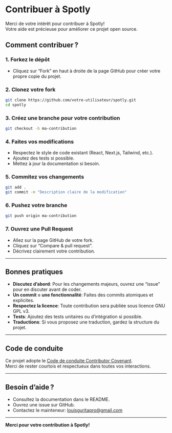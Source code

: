 # Contribuer à Spotly

Merci de votre intérêt pour contribuer à Spotly!  
Votre aide est précieuse pour améliorer ce projet open source.

## Comment contribuer ?

### 1. Forkez le dépôt

- Cliquez sur “Fork” en haut à droite de la page GitHub pour créer votre propre copie du projet.

### 2. Clonez votre fork

```bash
git clone https://github.com/votre-utilisateur/spotly.git
cd spotly
```

### 3. Créez une branche pour votre contribution

```bash
git checkout -b ma-contribution
```

### 4. Faites vos modifications

- Respectez le style de code existant (React, Next.js, Tailwind, etc.).
- Ajoutez des tests si possible.
- Mettez à jour la documentation si besoin.

### 5. Commitez vos changements

```bash
git add .
git commit -m "Description claire de la modification"
```

### 6. Pushez votre branche

```bash
git push origin ma-contribution
```

### 7. Ouvrez une Pull Request

- Allez sur la page GitHub de votre fork.
- Cliquez sur “Compare & pull request”.
- Décrivez clairement votre contribution.

---

## Bonnes pratiques

- **Discutez d’abord**: Pour les changements majeurs, ouvrez une “issue” pour en discuter avant de coder.
- **Un commit = une fonctionnalité**: Faites des commits atomiques et explicites.
- **Respectez la licence**: Toute contribution sera publiée sous licence GNU GPL v3.
- **Tests**: Ajoutez des tests unitaires ou d’intégration si possible.
- **Traductions**: Si vous proposez une traduction, gardez la structure du projet.

---

## Code de conduite

Ce projet adopte
le [Code de conduite Contributor Covenant](https://www.contributor-covenant.org/fr/version/2/1/code_of_conduct/).  
Merci de rester courtois et respectueux dans toutes vos interactions.

---

## Besoin d’aide ?

- Consultez la documentation dans le README.
- Ouvrez une issue sur GitHub.
- Contactez le mainteneur: louisguritapro@gmail.com

---

**Merci pour votre contribution à Spotly!** 